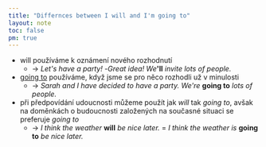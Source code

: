 ```yaml
---
title: "Differnces between I will and I'm going to"
layout: note
toc: false
pm: true
---
```

- will používáme k oznámení nového rozhodnutí
    - -> _Let's have a party!_ -_Great idea! We_**'ll** _invite lots of people._
- [going to](/notes/research/english/i'm-going-to) používáme, když jsme se pro něco rozhodli už v minulosti
    - -> _Sarah and I have decided to have a party. We're_ **going to** _lots of people._
- při předpovídání udoucnosti můžeme použít jak _will_ tak _going to_, avšak na doměnkách o budoucnosti založených na současné situaci se preferuje _going to_
    - -> _I think the weather_ **will** _be nice later._ = _I think the weather is_ **going to** _be nice later._